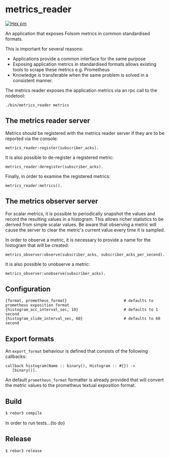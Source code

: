 metrics_reader
=====

[![Hex pm](http://img.shields.io/hexpm/v/metrics_reader.svg?style=flat)](https://hex.pm/packages/metrics_reader)

An application that exposes Folsom metrics in common standardised formats.

This is important for several reasons:
 
- Applications provide a common interface for the same purpose
- Exposing application metrics in standardised formats allows existing tools
  to scrape these metrics e.g. Prometheus
- Knowledge is transferable when the same problem is solved in a consistent
  manner.  

The metrics reader exposes the application metrics via an rpc call to the
nodetool:

```
./bin/metrics_reader metrics
```

## The metrics reader server

Metrics should be registered with the metrics reader server if they are to be
reported via the console:

    metrics_reader:register(subscriber_acks).

It is also possible to de-register a registered metric:

    metrics_reader:deregister(subscriber_acks).

Finally, in order to examine the registered metrics:

    metrics_reader:metrics().

## The metrics observer server

For scalar metrics, it is possible to periodically snapshot the values and
record the resulting values in a histogram.  This allows richer statistics to be
derived from simple scalar values. Be aware that observing a metric will cause
the server to clear the metric's current value every time it is sampled.

In order to observe a metric, it is necessary to provide a name for the
histogram that will be created:

    metrics_observer:observe(subscriber_acks, subscriber_acks_per_second).

It is also possible to unobserve a metric:

    metrics_observer:unobserve(subscriber_acks).

## Configuration

    {format, prometheus_format}                         # defaults to prometheus exposition format
    {histogram_acc_interval_sec, 10}                    # defaults to 1 second
    {histogram_slide_interval_sec, 60}                  # defaults to 60 second

## Export formats

An `export_format` behaviour is defined that consists of the following callbacks:

    callback histogram(Name :: binary(), Histogram :: #{}) -> 
       [binary()].

An default `prometheus_format` formatter is already provided that will convert
the metric values to the prometheus textual exposition format.

## Build

```bash
$ rebar3 compile
```

In order to run tests...{to do}

## Release
```
$ rebar3 release
```
